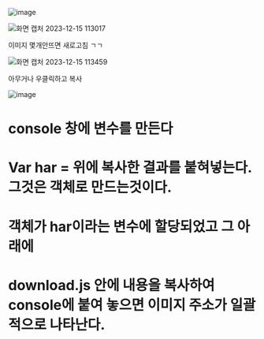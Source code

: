 ![image](https://github.com/Sary556/ALL-images-copy-example/assets/141836031/30cd91ac-4e89-4ff2-b614-c0b5f43db1c4)

![화면 캡처 2023-12-15 113017](https://github.com/Sary556/ALL-images-copy-example/assets/141836031/61e6b5e8-c169-4845-88f5-a7019408fee2)

이미지 몇개안뜨면 새로고침 ㄱㄱ

![화면 캡처 2023-12-15 113459](https://github.com/Sary556/ALL-images-copy-example/assets/141836031/9a7d163e-8559-49b6-983c-c5c51f5ba5c6)

아무거나 우클릭하고 복사

![image](https://github.com/Sary556/ALL-images-copy-example/assets/141836031/24d0bda8-7cfa-49be-ab96-1340f0a586cf)

# console 창에 변수를 만든다

# Var har = 위에 복사한 결과를 붙혀넣는다. 그것은 객체로 만드는것이다.

# 객체가 har이라는 변수에 할당되었고 그 아래에 

# download.js 안에 내용을 복사하여 console에 붙여 놓으면 이미지 주소가 일괄적으로 나타난다.
